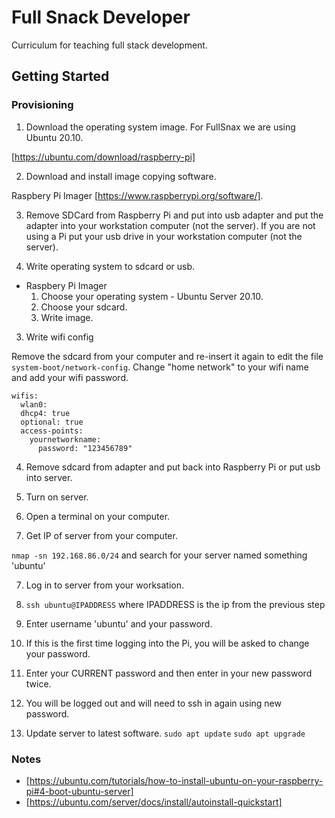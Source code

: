 # Full Snack Developer
Curriculum for teaching full stack development.


## Getting Started

### Provisioning

1. Download the operating system image. For FullSnax we are using Ubuntu 20.10.

[https://ubuntu.com/download/raspberry-pi]


2. Download and install image copying software.

Raspbery Pi Imager [https://www.raspberrypi.org/software/].

3. Remove SDCard from Raspberry Pi and put into usb adapter and put the adapter into your workstation computer (not the server). If you are not using a Pi put your usb drive in your workstation computer (not the server).

3. Write operating system to sdcard or usb.

* Raspbery Pi Imager
  1. Choose your operating system - Ubuntu Server 20.10.
  2. Choose your sdcard.
  3. Write image.

3. Write wifi config

Remove the sdcard from your computer and re-insert it again to edit the file `system-boot/network-config`. Change "home network" to your wifi name and add your wifi password. 

```
wifis:
  wlan0:
  dhcp4: true
  optional: true
  access-points:
    yournetworkname:
      password: "123456789"
```

4. Remove sdcard from adapter and put back into Raspberry Pi or put usb into server.

5. Turn on server.

6. Open a terminal on your computer.

10. Get IP of server from your computer.

`nmap -sn 192.168.86.0/24` and search for your server named something 'ubuntu'

7. Log in to server from your worksation.
  0. `ssh ubuntu@IPADDRESS` where IPADDRESS is the ip from the previous step
  1. Enter username 'ubuntu' and your password.
  2. If this is the first time logging into the Pi, you will be asked to change your password.
  3. Enter your CURRENT password and then enter in your new password twice.
  4. You will be logged out and will need to ssh in again using new password.

8. Update server to latest software.
  `sudo apt update`
  `sudo apt upgrade`


### Notes

- [https://ubuntu.com/tutorials/how-to-install-ubuntu-on-your-raspberry-pi#4-boot-ubuntu-server]
- [https://ubuntu.com/server/docs/install/autoinstall-quickstart]